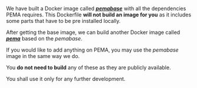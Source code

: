 We have built a Docker image called ***[pemabase](https://hub.docker.com/r/hariszaf/pemabase)*** with all the dependencies PEMA requires. 
This Dockerfile **will not build an image for you** as it includes some parts that have to be pre installed locally. 

After getting the base image, we can build another Docker image called ***[pema](https://hub.docker.com/r/hariszaf/pema)*** based on the *pemabase*. 

If you would like to add anything on PEMA, you may use the *pemabase* image in the same way we do. 

You **do not need to build** any of these as they are publicly available. 

You shall use it only for any further development. 
